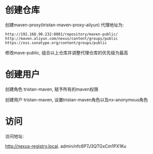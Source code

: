 # 创建仓库

创建maven-proxy(tristan-maven-proxy-ailyun) 代理地址为: 

```
http://192.168.90.232:8081/repository/maven-public/
http://maven.aliyun.com/nexus/content/groups/public
https://oss.sonatype.org/content/groups/public
```

修改mave-public, 组合以上仓库并调整代理仓库的优先级为最高

# 创建用户

创建角色 tristan-maven, 赋予所有的maven权限

创建用户 tristan-maven, 设置tristan-maven角色以及nx-anonymous角色

# 访问

访问地址:

http://nexus-registry.local.  admin/nfc6P7J3QTGxCm1PX1Ku

